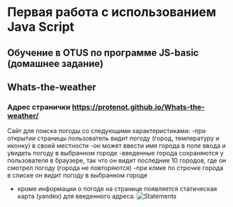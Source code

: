 # Первая работа с использованием Java Script

## Обучение в OTUS по программе JS-basic (домашнее задание)

## Whats-the-weather

### Адрес странички https://protenot.github.io/Whats-the-weather/

Сайт для поиска погоды со следующими характеристиками:
-при открытии страницы пользователь видит погоду (город, температуру и иконку) в своей местности
-он может ввести имя города в поле ввода и увидеть погоду в выбранном городе
-введенные города сохраняются у пользователя в браузере, так что он видит последние 10 городов, где он смотрел погоду (города не повторяются)
-при клике по строчке города в списке он видит погоду в выбранном городе

- кроме информации о погоде на странице появляется статическая карта (yandex) для введенного адреса.
  ![Statements](https://img.shields.io/badge/statements-75.4%25-red.svg?style=flat)
